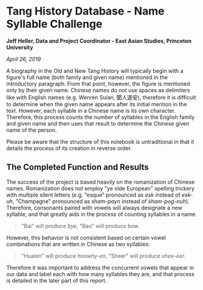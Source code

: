 # Tang History Database - Name Syllable Challenge
**Jeff Heller, Data and Project Coordinator - East Asian Studies, Princeton University**

*April 26, 2019*

A biography in the Old and New Tang History will typically begin with a figure's full name (both family and given name) mentioned in the introductory paragraph. From that point, however, the figure is mentioned only by their given name. Chinese names do not use spaces as delimiters like with English names (e.g. Wenren Suian, 聞人遂安), therefore it is difficult to determine when the given name appears after its initial mention in the text. However, each syllable in a Chinese name is its own character. Therefore, this process counts the number of syllables in the English family and given name and then uses that result to determine the Chinese given name of the person.

Please be aware that the structure of this notebook is untraditional in that it details the process of its creation in reverse order.

## The Completed Function and Results
The success of the project is based heavily on the romanization of Chinese names. Romanization does not employ "ye olde European" spelling trickery with multiple silent letters (e.g. "esque" pronounced as *esk* instead of *esk-uh*, "Champagne" pronounced as *sham-payn* instead of *sham-pog-nuh*). Therefore, consonants paired with vowels will always designate a new syllable, and that greatly aids in the process of counting syllables in a name.
> "Bai" will produce *bye,* "Bao" will produce *bow.* 

However, this behavior is not consistent based on certain vowel combinations that are written in Chinese as two syllables:
>"Huaien" will produce *hoowhy-en,* "Sheer" will produce *shee-eer.*

Therefore it was important to address the concurrent vowels that appear in our data and label each with how many syllables they are, and that process is detailed in the later part of this report.
